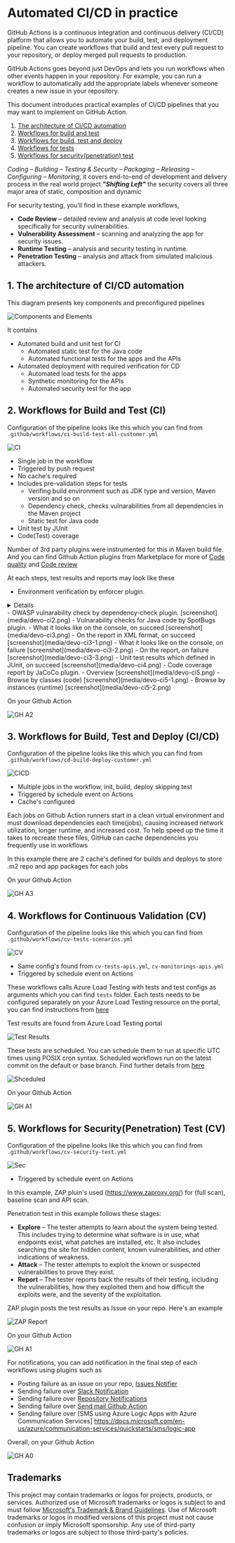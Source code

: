 # Automated CI/CD in practice

GitHub Actions is a continuous integration and continuous delivery (CI/CD) platform that allows you to automate your build, test, and deployment pipeline. You can create workflows that build and test every pull request to your repository, or deploy merged pull requests to production.

GitHub Actions goes beyond just DevOps and lets you run workflows when other events happen in your repository. For example, you can run a workflow to automatically add the appropriate labels whenever someone creates a new issue in your repository.

This document introduces practical examples of CI/CD pipelines that you may want to implement on GitHub Action. 

1. [The architecture of CI/CD automation](#1-the-architecture-of-cicd-automation)
2. [Workflows for build and test](#2-workflows-for-build-and-test-ci)
3. [Workflows for build, test and deploy](3-workflows-for-build-test-and-deploy-cicd)
4. [Workflows for tests](4-workflows-for-continuous-validation-cv)
5. [Workflows for security(penetration) test](5-workflows-for-securitypenetration-test-cv)

*Coding – Building – Testing & Security – Packaging – Releasing – Configuring – Monitoring*, it covers end-to-end of development and delivery process in the real world project ***"Shifting Left"*** the security covers all three major area of static, composition and dynamic

For security testing, you'll find in these example workflows,

- **Code Review** – detailed review and analysis at code level looking specifically for security vulnerabilities.
- **Vulnerability Assessment** – scanning and analyzing the app for security issues.
- **Runtime Testing** – analysis and security testing in runtime.
- **Penetration Testing** – analysis and attack from simulated malicious attackers.

## 1. The architecture of CI/CD automation 

This diagram presents key components and preconfigured pipelines 

![Components and Elements](media/cicd-architecture.png)

It contains 

* Automated build and unit test for CI
  * Automated static test for the Java code 
  * Automated functional tests for the apps and the APIs 
* Automated deployment with required verification for CD
  * Automated load tests for the apps 
  * Synthetic monitoring for the APIs 
  * Automated security test for the app 

## 2. Workflows for Build and Test (CI)

Configuration of the pipeline looks like this which you can find from `.github/workflows/ci-build-test-all-customer.yml`

![CI](media/devo-ci.png)

- Single job in the workflow
- Triggered by push request
- No cache's required
- Includes pre-validation steps for tests
  - Verifing build environment such as JDK type and version, Maven version and so on
  - Dependency check, checks vulnarabilities from all dependencies in the Maven project
  - Static test for Java code
- Unit test by JUnit
- Code(Test) coverage

Number of 3rd party plugins were instrumented for this in Maven build file. And you can find Github Action plugins from Marketplace for more of [Code quality](github.com/marketplace?category=code-quality&type=actions) and [Code review](https://github.com/marketplace?category=code-review&type=actions)

At each steps, test results and reports may look like these

- Environment verification by enforcer plugin. 
<details>
  ![screenshot](media/devo-ci1.png)
</details>
- OWASP vulnarability check by dependency-check plugin. [screenshot](media/devo-ci2.png)
- Vulnarability checks for Java code by SpotBugs plugin.
  - What it looks like on the console, on succeed [screenshot](media/devo-ci3.png)
  - On the report in XML format, on succeed [screenshot](media/devo-ci3-1.png)
  - What it looks like on the console, on failure [screenshot](media/devo-ci3-2.png)
  - On the report, on failure [screenshot](media/devo-ci3-3.png)
- Unit test results which defined in JUnit, on succeed [screenshot](media/devo-ci4.png)
- Code coverage report by JaCoCo plugin.
  - Overview [screenshot](media/devo-ci5.png)
  - Browse by classes (code) [screenshot](media/devo-ci5-1.png)
  - Browse by instances (runtime) [screenshot](media/devo-ci5-2.png)

On your Github Action

![GH A2](media/devo-s02.png)

## 3. Workflows for Build, Test and Deploy (CI/CD)

Configuration of the pipeline looks like this which you can find from  `.github/workflows/cd-build-deploy-customer.yml`

![CICD](media/devo-cicd.png)

- Multiple jobs in the workflow, init, build, deploy skipping test
- Triggered by schedule event on Actions
- Cache's configured 

Each jobs on Github Action runners start in a clean virtual environment and must download dependencies each time(jobs), causing increased network utilization, longer runtime, and increased cost. To help speed up the time it takes to recreate these files, GitHub can cache dependencies you frequently use in workflows

In this example there are 2 cache's defined for builds and deploys to store .m2 repo and app packages for each jobs

On your Github Action

![GH A3](media/devo-s03.png)

## 4. Workflows for Continuous Validation (CV)

Configuration of the pipeline looks like this which you can find from `.github/workflows/cv-tests-scenarios.yml`

![CV](media/devo-cv.png)

- Same config's found from `cv-tests-apis.yml`, `cv-monitorings-apis.yml` 
- Triggered by schedule event on Actions

These workflows calls Azure Load Testing with tests and test configs as arguments which you can find `tests` folder. Each tests needs to be configured separately on your Azure Load Testing resource on the portal, you can find instructions from [here](README-test.md)

Test results are found from Azure Load Testing portal 

![Test Results](media/alt-test1.png)

These tests are scheduled. You can schedule them to run at specific UTC times using POSIX cron syntax. Scheduled workflows run on the latest commit on the default or base branch. Find further details from [here](https://docs.github.com/en/actions/using-workflows/events-that-trigger-workflows#schedule)

![Shceduled](media/devo-02.png)

On your Github Action

![GH A1](media/devo-s01.png)


## 5. Workflows for Security(Penetration) Test (CV)

Configuration of the pipeline looks like this which you can find from `.github/workflows/cv-security-test.yml`

![Sec](media/devo-sec.png)

- Triggered by schedule event on Actions

In this example, ZAP pluin's used (https://www.zaproxy.org/) for (full scan), baseline scan and API scan. 

Penetration test in this example follows these stages:

- **Explore** – The tester attempts to learn about the system being tested. This includes trying to determine what software is in use, what endpoints exist, what patches are installed, etc. It also includes searching the site for hidden content, known vulnerabilities, and other indications of weakness.
- **Attack** – The tester attempts to exploit the known or suspected vulnerabilities to prove they exist.
- **Report** – The tester reports back the results of their testing, including the vulnerabilities, how they exploited them and how difficult the exploits were, and the severity of the exploitation.

ZAP plugin posts the test results as Issue on your repo. Here's an example

![ZAP Report](media/devo-01.png)

On your Github Action

![GH A1](media/devo-s01.png)

For notifications, you can add notification in the final step of each workflows using plugins such as

- Posting failure as an issue on your repo, [Issues Notifier](https://github.com/marketplace/actions/issues-notifier)
- Sending failure over [Slack Notification](https://github.com/marketplace/actions/slack-notification)
- Sending failure over [Repository Notifications](https://github.com/marketplace/actions/repository-notifications)
- Sending failure over [Send mail Github Action](https://github.com/marketplace/actions/send-email)
- Sending failure over [SMS using Azure Logic Apps with Azure Communication Services] https://docs.microsoft.com/en-us/azure/communication-services/quickstarts/sms/logic-app

Overall, on your Github Action

![GH A0](media/devo-s00.png)


## Trademarks

This project may contain trademarks or logos for projects, products, or services. Authorized use of Microsoft trademarks or logos is subject to and must follow [Microsoft's Trademark & Brand Guidelines](https://www.microsoft.com/en-us/legal/intellectualproperty/trademarks/usage/general). Use of Microsoft trademarks or logos in modified versions of this project must not cause confusion or imply Microsoft sponsorship. Any use of third-party trademarks or logos are subject to those third-party's policies.
